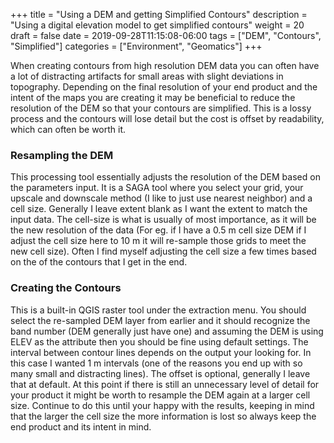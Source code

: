 +++
title = "Using a DEM and getting Simplified Contours"
description = "Using a digital elevation model to get simplified contours"
weight = 20
draft = false
date = 2019-09-28T11:15:08-06:00
tags = ["DEM", "Contours", "Simplified"]
categories = ["Environment", "Geomatics"]
+++

When creating contours from high resolution DEM data you can often have a lot of distracting artifacts for small areas with slight deviations in topography. Depending on the final resolution of your end product and the intent of the maps you are creating it may be beneficial to reduce the resolution of the DEM so that your contours are simplified. This is a lossy process and the contours will lose detail but the cost is offset by readability, which can often be worth it.

### Resampling the DEM
This processing tool essentially adjusts the resolution of the DEM based on the parameters input. It is a SAGA tool where you select your grid, your upscale and downscale method (I like to just use nearest neighbor) and a cell size. Generally I leave extent blank as I want the extent to match the input data. The cell-size is what is usually of most importance, as it will be the new resolution of the data (For eg. if I have a 0.5 m cell size DEM if I adjust the cell size here to 10 m it will re-sample those grids to meet the new cell size). Often I find myself adjusting the cell size a few times based on the of the contours that I get in the end.

### Creating the Contours
This is a built-in QGIS raster tool under the extraction menu. You should select the re-sampled DEM layer from earlier and it should recognize the band number (DEM generally just have one) and assuming the DEM is using ELEV as the attribute then you should be fine using default settings. The interval between contour lines depends on the output your looking for. In this case I wanted 1 m intervals (one of the reasons you end up with so many small and distracting lines). The offset is optional, generally I leave that at default.
At this point if there is still an unnecessary level of detail for your product it might be worth to resample the DEM again at a larger cell size. Continue to do this until your happy with the results, keeping in mind that the larger the cell size the more information is lost so always keep the end product and its intent in mind.
